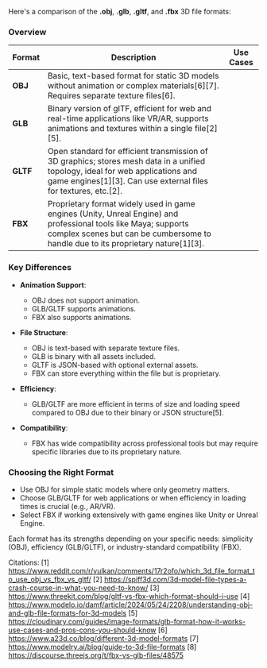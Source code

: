 Here's a comparison of the **.obj**, **.glb**, **.gltf**, and **.fbx** 3D file formats:

### Overview

| Format   | Description                                                                                                                                                                                          | Use Cases |
| -------- | ---------------------------------------------------------------------------------------------------------------------------------------------------------------------------------------------------- | --------- |
| **OBJ**  | Basic, text-based format for static 3D models without animation or complex materials[6][7]. Requires separate texture files[6].                                                                      |
| **GLB**  | Binary version of glTF, efficient for web and real-time applications like VR/AR, supports animations and textures within a single file[2][5].                                                        |
| **GLTF** | Open standard for efficient transmission of 3D graphics; stores mesh data in a unified topology, ideal for web applications and game engines[1][3]. Can use external files for textures, etc.[2].    |
| **FBX**  | Proprietary format widely used in game engines (Unity, Unreal Engine) and professional tools like Maya; supports complex scenes but can be cumbersome to handle due to its proprietary nature[1][3]. |

### Key Differences

- **Animation Support**:

  - OBJ does not support animation.
  - GLB/GLTF supports animations.
  - FBX also supports animations.

- **File Structure**:

  - OBJ is text-based with separate texture files.
  - GLB is binary with all assets included.
  - GLTF is JSON-based with optional external assets.
  - FBX can store everything within the file but is proprietary.

- **Efficiency**:
  - GLB/GLTF are more efficient in terms of size and loading speed compared to OBJ due to their binary or JSON structure[5].
- **Compatibility**:
  - FBX has wide compatibility across professional tools but may require specific libraries due to its proprietary nature.

### Choosing the Right Format

- Use OBJ for simple static models where only geometry matters.
- Choose GLB/GLTF for web applications or when efficiency in loading times is crucial (e.g., AR/VR).
- Select FBX if working extensively with game engines like Unity or Unreal Engine.

Each format has its strengths depending on your specific needs: simplicity (OBJ), efficiency (GLB/GLTF), or industry-standard
compatibility (FBX).

Citations: [1] https://www.reddit.com/r/vulkan/comments/17r2ofo/which_3d_file_format_to_use_obj_vs_fbx_vs_gltf/ [2]
https://spiff3d.com/3d-model-file-types-a-crash-course-in-what-you-need-to-know/ [3]
https://www.threekit.com/blog/gltf-vs-fbx-which-format-should-i-use [4]
https://www.modelo.io/damf/article/2024/05/24/2208/understanding-obj-and-glb-file-formats-for-3d-models [5]
https://cloudinary.com/guides/image-formats/glb-format-how-it-works-use-cases-and-pros-cons-you-should-know [6]
https://www.a23d.co/blog/different-3d-model-formats [7] https://www.modelry.ai/blog/guide-to-3d-file-formats [8]
https://discourse.threejs.org/t/fbx-vs-glb-files/48575
